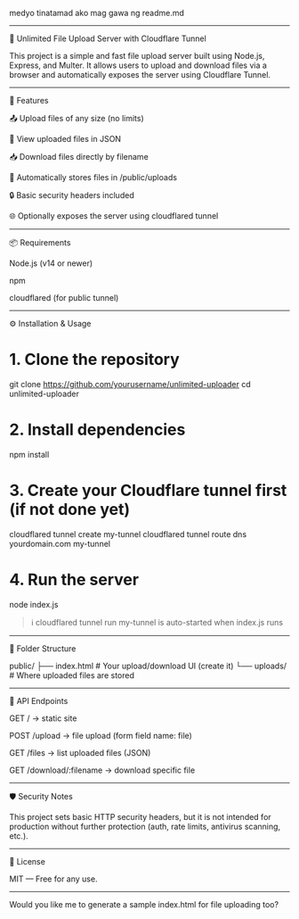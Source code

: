 medyo tinatamad ako mag gawa ng readme.md

---

📂 Unlimited File Upload Server with Cloudflare Tunnel

This project is a simple and fast file upload server built using Node.js, Express, and Multer. It allows users to upload and download files via a browser and automatically exposes the server using Cloudflare Tunnel.


---

🚀 Features

📤 Upload files of any size (no limits)

🧾 View uploaded files in JSON

📥 Download files directly by filename

📂 Automatically stores files in /public/uploads

🔒 Basic security headers included

🌐 Optionally exposes the server using cloudflared tunnel



---

📦 Requirements

Node.js (v14 or newer)

npm

cloudflared (for public tunnel)



---

⚙️ Installation & Usage

# 1. Clone the repository
git clone https://github.com/yourusername/unlimited-uploader
cd unlimited-uploader

# 2. Install dependencies
npm install

# 3. Create your Cloudflare tunnel first (if not done yet)
cloudflared tunnel create my-tunnel
cloudflared tunnel route dns yourdomain.com my-tunnel

# 4. Run the server
node index.js

> ℹ️ cloudflared tunnel run my-tunnel is auto-started when index.js runs




---

📂 Folder Structure

public/
├── index.html      # Your upload/download UI (create it)
└── uploads/        # Where uploaded files are stored


---

🔗 API Endpoints

GET / → static site

POST /upload → file upload (form field name: file)

GET /files → list uploaded files (JSON)

GET /download/:filename → download specific file



---

🛡️ Security Notes

This project sets basic HTTP security headers, but it is not intended for production without further protection (auth, rate limits, antivirus scanning, etc.).


---

📃 License

MIT — Free for any use.


---

Would you like me to generate a sample index.html for file uploading too?

